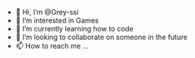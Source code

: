 - 👋 Hi, I’m @Grey-ssi
- 👀 I’m interested in Games
- 🌱 I’m currently learning how to code 
- 💞️ I’m looking to collaborate on someone in the future
- 📫 How to reach me ...

<!---
Grey-ssi/Grey-ssi is a ✨ special ✨ repository because its `README.md` (this file) appears on your GitHub profile.
You can click the Preview link to take a look at your changes.
--->
